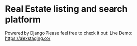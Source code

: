 # Real Estate listing and search platform
Powered by Django
Please feel free to check it out:
Live Demo: https://alexstaging.co/
